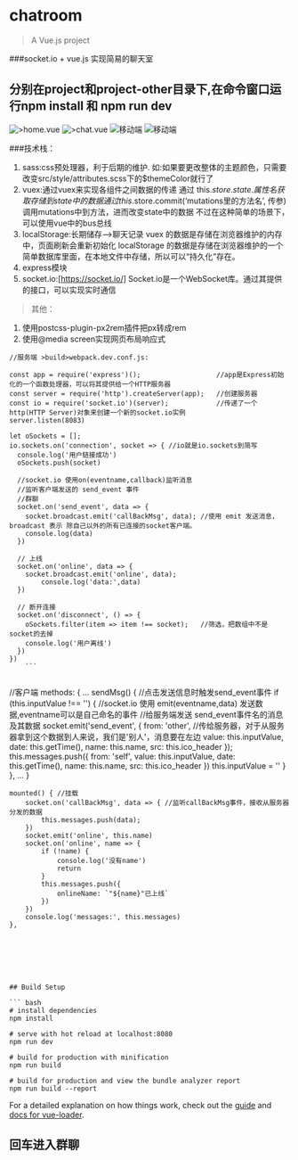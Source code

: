 # chatroom

> A Vue.js project

###socket.io + vue.js 实现简易的聊天室
	
## 分别在project和project-other目录下,在命令窗口运行npm install 和 npm run dev
![>home.vue](README_files/2.jpg)
![>chat.vue](README_files/3.jpg)
![移动端](README_files/1.jpg)
![移动端](README_files/4.jpg)

###技术栈：
1.  sass:css预处理器，利于后期的维护.
	如:如果要更改整体的主题颜色，只需要改变src/style/attributes.scss下的$themeColor就行了
2.	vuex:通过vuex来实现各组件之间数据的传递
	通过 this.$store.state.属性名 获取存储到state中的数据
	通过 this.$store.commit(‘mutations里的方法名’, 传参) 调用mutations中到方法，进而改变state中的数据
	不过在这种简单的场景下，可以使用vue中的bus总线
3.	localStorage:长期储存-->聊天记录
	vuex 的数据是存储在浏览器维护的内存中，页面刷新会重新初始化
	localStorage 的数据是存储在浏览器维护的一个简单数据库里面，在本地文件中存储，所以可以“持久化”存在。
4.	express模块
5.	socket.io:[https://socket.io/] Socket.io是一个WebSocket库。通过其提供的接口，可以实现实时通信

> 其他：
1. 使用postcss-plugin-px2rem插件把px转成rem
2. 使用@media screen实现网页布局响应式
	
	
	
```
//服务端 >build>webpack.dev.conf.js:

const app = require('express')();					//app是Express初始化的一个函数处理器，可以将其提供给一个HTTP服务器
const server = require('http').createServer(app);	//创建服务器
const io = require('socket.io')(server);			//传递了一个http(HTTP Server)对象来创建一个新的socket.io实例
server.listen(8083)

let oSockets = [];
io.sockets.on('connection', socket => {	//io就是io.sockets到简写
  console.log('用户链接成功')
  oSockets.push(socket)

  //socket.io 使用on(eventname,callback)监听消息
  //监听客户端发送的 send_event 事件
  //群聊
  socket.on('send_event', data => {
	socket.broadcast.emit('callBackMsg', data);	//使用 emit 发送消息，broadcast 表示 除自己以外的所有已连接的socket客户端。
	console.log(data)
  })

  // 上线
  socket.on('online', data => {
	socket.broadcast.emit('online', data);
		console.log('data:',data)
  })

  // 断开连接
  socket.on('disconnect', () => {
	oSockets.filter(item => item !== socket);	//筛选，把数组中不是socket的去掉
	console.log('用户离线')
  })
})
	```
	

```
//客户端
	methods: {
		...
			sendMsg() {		//点击发送信息时触发send_event事件
				if (this.inputValue !== '') {
					//socket.io 使用 emit(eventname,data) 发送数据,eventname可以是自己命名的事件
					//给服务端发送 send_event事件名的消息及其数据
					socket.emit('send_event', {
						from: 'other', //传给服务器，对于从服务器拿到这个数据到人来说，我们是'别人'，消息要在左边
						value: this.inputValue,
						date: this.getTime(),
						name: this.name,
						src: this.ico_header
					});
					this.messages.push({
						from: 'self',
						value: this.inputValue,
						date: this.getTime(),
						name: this.name,
						src: this.ico_header
					})
					this.inputValue = ''
				}
			},
			...
		}

	mounted() { //挂载
		socket.on('callBackMsg', data => { //监听callBackMsg事件，接收从服务器分发的数据
			this.messages.push(data);
		})
		socket.emit('online', this.name)
		socket.on('online', name => {
			if (!name) {
				console.log('没有name')
				return
			}
			this.messages.push({
				onlineName: `"${name}"已上线`
			})
		})
		console.log('messages:', this.messages)
	},
```
	





## Build Setup

``` bash
# install dependencies
npm install

# serve with hot reload at localhost:8080
npm run dev

# build for production with minification
npm run build

# build for production and view the bundle analyzer report
npm run build --report
```

For a detailed explanation on how things work, check out the [guide](http://vuejs-templates.github.io/webpack/) and [docs for vue-loader](http://vuejs.github.io/vue-loader).

## 回车进入群聊